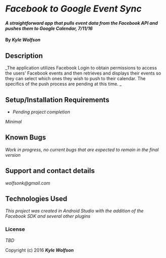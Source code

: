 # _Facebook to Google Event Sync_

#### _A straightforward app that pulls event data from the Facebook API and pushes them to Google Calendar, 7/11/16_

#### By _**Kyle Wolfson**_

## Description

_The application utilizes Facebook Login to obtain permissions to access the users' Facebook events and then retrieves and displays their events so they can select which ones they wish to push to their calendar. The specifics of the push process are pending at this time. _

## Setup/Installation Requirements

* _Pending project completion_



_Minimal_

## Known Bugs

_Work in progress, no current bugs that are expected to remain in the final version_

## Support and contact details

_wolfsonk@gmail.com_

## Technologies Used

_This project was created in Android Studio with the addition of the Facebook SDK and several other plugins_

### License

*TBD*

Copyright (c) 2016 **_Kyle Wolfson_**
